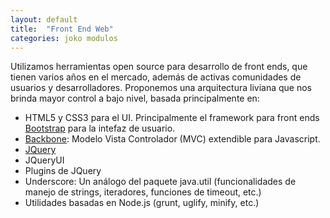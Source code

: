 ```yaml
---
layout: default
title:  "Front End Web"
categories: joko modulos
---
```


Utilizamos herramientas open source para desarrollo de front ends, que tienen varios años en el mercado, además de activas comunidades de usuarios y desarrolladores. 
Proponemos una arquitectura liviana que nos brinda mayor control a bajo nivel, basada  principalmente en:

- HTML5 y CSS3 para el UI. Principalmente el framework para front ends [Bootstrap](https://github.com/twbs/bootstrap) para la intefaz de usuario. 
- [Backbone](https://github.com/jashkenas/backbone): Modelo Vista Controlador (MVC) extendible para Javascript.
- [JQuery](https://github.com/jquery/jquery)
- JQueryUI
- Plugins de JQuery
- Underscore: Un análogo del paquete java.util (funcionalidades de manejo de strings, iteradores, funciones de timeout, etc.)
- Utilidades basadas en Node.js (grunt, uglify, minify, etc.)


